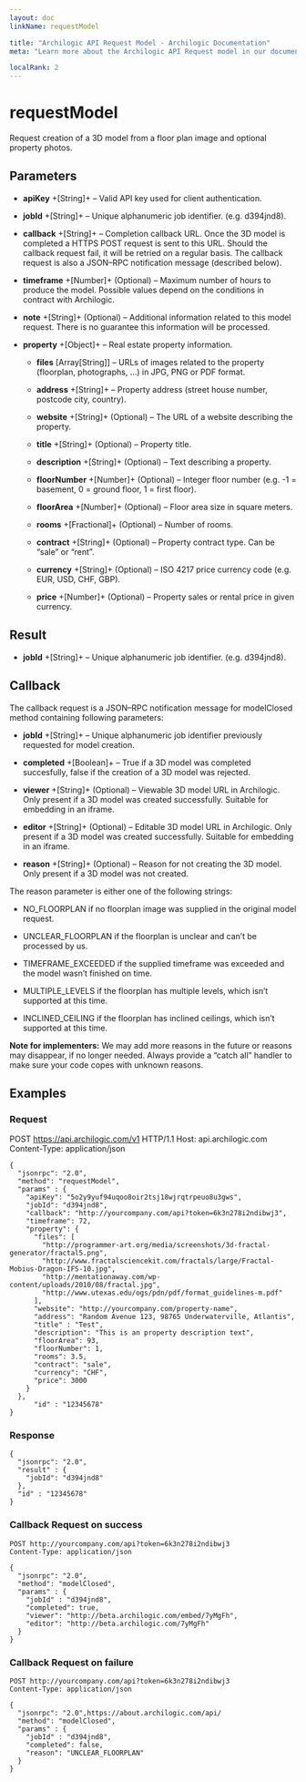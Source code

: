 ```yaml
---
layout: doc
linkName: requestModel

title: "Archilogic API Request Model - Archilogic Documentation"
meta: "Learn more about the Archilogic API Request model in our documentation available here."

localRank: 2
---
```


# requestModel

Request creation of a 3D model from a floor plan image and optional property photos.

## Parameters

* **apiKey** +[String]+ – Valid API key used for client authentication.

* **jobId** +[String]+ – Unique alphanumeric job identifier. (e.g. d394jnd8).

* **callback** +[String]+ – Completion callback URL. Once the 3D model is completed a HTTPS POST request is sent to this URL. Should the callback request fail, it will be retried on a regular basis. The callback request is also a JSON–RPC notification message (described below).

* **timeframe** +[Number]+ (Optional) – Maximum number of hours to produce the model. Possible values depend on the conditions in contract with Archilogic.

* **note** +[String]+ (Optional) – Additional information related to this model request. There is no guarantee this information will be processed.

* **property** +[Object]+ – Real estate property information.

    * **files** [Array[String]] – URLs of images related to the property (floorplan, photographs, …) in JPG, PNG or PDF format.

    * **address** +[String]+ – Property address (street house number, postcode city, country).

    * **website** +[String]+ (Optional) – The URL of a website describing the property.

    * **title** +[String]+ (Optional) – Property title.

    * **description** +[String]+ (Optional) – Text describing a property.

    * **floorNumber** +[Number]+ (Optional) – Integer floor number (e.g. -1 = basement, 0 = ground floor, 1 = first floor).

    * **floorArea** +[Number]+ (Optional) – Floor area size in square meters.

    * **rooms** +[Fractional]+ (Optional) – Number of rooms.

    * **contract** +[String]+ (Optional) – Property contract type. Can be “sale” or “rent”.

    * **currency** +[String]+ (Optional) – ISO 4217 price currency code (e.g. EUR, USD, CHF, GBP).

    * **price** +[Number]+ (Optional) – Property sales or rental price in given currency.

## Result

* **jobId** +[String]+ – Unique alphanumeric job identifier. (e.g. d394jnd8).

## Callback

The callback request is a JSON–RPC notification message for modelClosed method containing following parameters:

* **jobId** +[String]+ – Unique alphanumeric job identifier previously requested for model creation.

* **completed** +[Boolean]+ – True if a 3D model was completed succesfully, false if the creation of a 3D model was rejected.

* **viewer** +[String]+ (Optional) – Viewable 3D model URL in Archilogic. Only present if a 3D model was created successfully. Suitable for embedding in an iframe.

* **editor** +[String]+ (Optional) – Editable 3D model URL in Archilogic. Only present if a 3D model was created successfully. Suitable for embedding in an iframe.

* **reason** +[String]+ (Optional) – Reason for not creating the 3D model. Only present if a 3D model was not created.

The reason parameter is either one of the following strings:

* NO_FLOORPLAN if no floorplan image was supplied in the original model request.

* UNCLEAR_FLOORPLAN if the floorplan is unclear and can’t be processed by us.

* TIMEFRAME_EXCEEDED if the supplied timeframe was exceeded and the model wasn’t finished on time.

* MULTIPLE_LEVELS if the floorplan has multiple levels, which isn’t supported at this time.

* INCLINED_CEILING if the floorplan has inclined ceilings, which isn’t supported at this time.

**Note for implementers:** We may add more reasons in the future or reasons may disappear, if no longer needed. Always provide a “catch all” handler to make sure your code copes with unknown reasons.

## Examples

### Request

POST https://api.archilogic.com/v1 HTTP/1.1
Host: api.archilogic.com
Content-Type: application/json

    {
      "jsonrpc": "2.0",
      "method": "requestModel",
      "params" : {
        "apiKey": "5o2y9yuf94uqoo8oir2tsj18wjrqtrpeuo8u3gws",
        "jobId": "d394jnd8",
        "callback": "http://yourcompany.com/api?token=6k3n278i2ndibwj3",
        "timeframe": 72,
        "property": {
          "files": [
            "http://programmer-art.org/media/screenshots/3d-fractal-generator/fractal5.png",
            "http://www.fractalsciencekit.com/fractals/large/Fractal-Mobius-Dragon-IFS-10.jpg",
            "http://mentationaway.com/wp-content/uploads/2010/08/fractal.jpg",
            "http://www.utexas.edu/ogs/pdn/pdf/format_guidelines-m.pdf"
          ],
          "website": "http://yourcompany.com/property-name",
          "address": "Random Avenue 123, 98765 Underwaterville, Atlantis",
          "title" : "Test",
          "description": "This is an property description text",
          "floorArea": 93,
          "floorNumber": 1,
          "rooms": 3.5,
          "contract": "sale",
          "currency": "CHF",
          "price": 3000
        }
      },
          "id" : "12345678"
    }

### Response

    {
      "jsonrpc": "2.0",
      "result" : {
        "jobId": "d394jnd8"
      },
      "id" : "12345678"
    }

### Callback Request on success

    POST http://yourcompany.com/api?token=6k3n278i2ndibwj3
    Content-Type: application/json

    {
      "jsonrpc": "2.0",
      "method": "modelClosed",
      "params" : {
        "jobId" : "d394jnd8",
        "completed": true,
        "viewer": "http://beta.archilogic.com/embed/7yMgFh",
        "editor": "http://beta.archilogic.com/7yMgFh"
      }
    }

### Callback Request on failure

    POST http://yourcompany.com/api?token=6k3n278i2ndibwj3
    Content-Type: application/json

    {
      "jsonrpc": "2.0",https://about.archilogic.com/api/
      "method": "modelClosed",
      "params" : {
        "jobId" : "d394jnd8",
        "completed": false,
        "reason": "UNCLEAR_FLOORPLAN"
      }
    }
